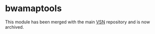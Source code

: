 # bwamaptools
This module has been merged with the main [VSN](https://github.com/vib-singlecell-nf/vsn-pipeline) repository and is now archived.

